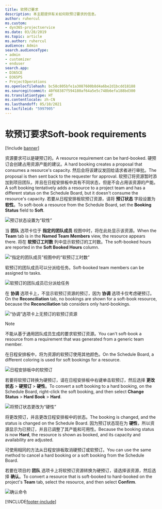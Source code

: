 ```yaml
---
title: 软预订要求
description: 本主题提供有关如何软预订要求的信息。
author: ruhercul
ms.custom:
- dyn365-projectservice
ms.date: 03/28/2019
ms.topic: article
ms.author: ruhercul
audience: Admin
search.audienceType:
- admin
- customizer
- enduser
search.app:
- D365CE
- D365PS
- ProjectOperations
ms.openlocfilehash: bc58c805bfe1a3087600b8d4a6be2d1bcdd18188
ms.sourcegitcommit: 40f68387f594180af64a5e5c748b6efa188bd300
ms.translationtype: HT
ms.contentlocale: zh-CN
ms.lasthandoff: 05/10/2021
ms.locfileid: "5997905"
---
```

# <a name="soft-book-requirements"></a><span data-ttu-id="0c395-103">软预订要求</span><span class="sxs-lookup"><span data-stu-id="0c395-103">Soft-book requirements</span></span>

[!include [banner](../includes/psa-now-project-operations.md)]

<span data-ttu-id="0c395-104">资源要求可以是硬预订的。</span><span class="sxs-lookup"><span data-stu-id="0c395-104">A resource requirement can be hard-booked.</span></span> <span data-ttu-id="0c395-105">硬预订会创建占用资源产能的建议。</span><span class="sxs-lookup"><span data-stu-id="0c395-105">A hard booking creates a proposal that consumes a resource's capacity.</span></span> <span data-ttu-id="0c395-106">然后会将该建议发回给请求者进行审批。</span><span class="sxs-lookup"><span data-stu-id="0c395-106">The proposal is then sent back to the requester for approval.</span></span> <span data-ttu-id="0c395-107">软预订将资源暂时添加到项目团队，并且在日程安排板中具有不同状态，但是不会占用该资源的产能。</span><span class="sxs-lookup"><span data-stu-id="0c395-107">A soft booking tentatively adds a resource to a project team and has a different status on the Schedule Board, but it doesn't consume the resource's capacity.</span></span> <span data-ttu-id="0c395-108">若要从日程安排板软预订资源，请将 **预订状态** 字段设置为 **软性**。</span><span class="sxs-lookup"><span data-stu-id="0c395-108">To soft-book a resource from the Schedule Board, set the **Booking Status** field to **Soft**.</span></span>

![预订状态设置为“软性”](media/Resource-Management-image77.png)

<span data-ttu-id="0c395-110">当 **团队** 选项卡位于 **指定的团队成员** 视图中时，将在此处显示该资源。</span><span class="sxs-lookup"><span data-stu-id="0c395-110">When the **Team** tab is in the **Named Team Members** view, the resource appears there.</span></span> <span data-ttu-id="0c395-111">将在 **软预订工时数** 列中显示软预订的工时数。</span><span class="sxs-lookup"><span data-stu-id="0c395-111">The soft-booked hours are reported in the **Soft Booked Hours** column.</span></span>

![“指定的团队成员”视图中的“软预订工时数”](media/Resource-Management-image78.png)

<span data-ttu-id="0c395-113">软预订的团队成员可以分派给任务。</span><span class="sxs-lookup"><span data-stu-id="0c395-113">Soft-booked team members can be assigned to tasks.</span></span>

![软预订的团队成员已分派给任务](media/Resource-Management-image79.png)

<span data-ttu-id="0c395-115">在 **协调** 选项卡上，不显示软预订资源的预订，因为 **协调** 选项卡仅考虑硬预订。</span><span class="sxs-lookup"><span data-stu-id="0c395-115">On the **Reconciliation** tab, no bookings are shown for a soft-book resource, because the **Reconciliation** tab considers only hard-bookings.</span></span>

![“协调”选项卡上无预订的软预订资源](media/Resource-Management-image80.png)

> [!NOTE]
> <span data-ttu-id="0c395-117">不能从基于通用团队成员生成的要求软预订资源。</span><span class="sxs-lookup"><span data-stu-id="0c395-117">You can't soft-book a resource from a requirement that was generated from a generic team member.</span></span>

<span data-ttu-id="0c395-118">在日程安排板中，将为资源的软预订使用其他颜色。</span><span class="sxs-lookup"><span data-stu-id="0c395-118">On the Schedule Board, a different coloring is used for soft bookings for a resource.</span></span>

![日程安排板中的软预订](media/Resource-Management-image81.png)

<span data-ttu-id="0c395-120">若要将软预订转换为硬预订，请在日程安排板中右键单击软预订，然后选择 **更改状态** \> **硬预订** \> **硬性**。</span><span class="sxs-lookup"><span data-stu-id="0c395-120">To convert a soft booking to a hard booking, on the Schedule Board, right-click the soft booking, and then select **Change Status** \> **Hard Book** \> **Hard**.</span></span>

![将预订状态更改为“硬性”](media/Resource-Management-image82.png)

<span data-ttu-id="0c395-122">将更改预订，并且更改日程安排板中的状态。</span><span class="sxs-lookup"><span data-stu-id="0c395-122">The booking is changed, and the status is changed on the Schedule Board.</span></span> <span data-ttu-id="0c395-123">因为预订状态现在为 **硬性**，所以资源显示为已预订，并且已调整了其产能和可用性。</span><span class="sxs-lookup"><span data-stu-id="0c395-123">Because the booking status is now **Hard**, the resource is shown as booked, and its capacity and availability are adjusted.</span></span>

<span data-ttu-id="0c395-124">可使用相同的方法从日程安排板取消硬预订或软预订。</span><span class="sxs-lookup"><span data-stu-id="0c395-124">You can use the same method to cancel a hard booking or a soft booking from the Schedule Board.</span></span>

<span data-ttu-id="0c395-125">若要在项目的 **团队** 选项卡上将软预订资源转换为硬预订，请选择该资源，然后选择 **确认**。</span><span class="sxs-lookup"><span data-stu-id="0c395-125">To convert a resource that is soft-booked to hard-booked on the project's **Team** tab, select the resource, and then select **Confirm**.</span></span>

![确认命令](media/Resource-Management-image83.png)


[!INCLUDE[footer-include](../includes/footer-banner.md)]